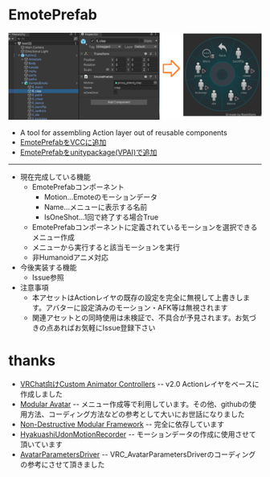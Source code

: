 # EmotePrefab
![sample](/.github/Img/sample.png)
- A tool for assembling Action layer out of reusable components
- [EmotePrefabをVCCに追加](https://pandrabox.github.io/vpm/)
- [EmotePrefabをunitypackage(VPAI)で追加](https://api.anatawa12.com/create-vpai/?name=EmotePrefab-installer.unitypackage&repo=https://pandrabox.github.io/vpm/index.json&package=com.github.pandrabox.emoteprefab&version=>=1.1.0)
---
- 現在完成している機能
    - EmotePrefabコンポーネント
        - Motion…Emoteのモーションデータ
        - Name…メニューに表示する名前
        - IsOneShot…1回で終了する場合True
    - EmotePrefabコンポーネントに定義されているモーションを選択できるメニュー作成
    - メニューから実行すると該当モーションを実行
    - 非Humanoidアニメ対応
- 今後実装する機能
    - Issue参照
- 注意事項
    - 本アセットはActionレイヤの既存の設定を完全に無視して上書きします。アバターに設定済みのモーション・AFK等は無視されます
    - 関連アセットとの同時使用は未検証で、不具合が予見されます。お気づきの点あればお気軽にIssue登録下さい

# thanks
- [VRChat向けCustom Animator Controllers](https://booth.pm/ja/items/4424448)
-- v2.0 Actionレイヤをベースに作成しました
- [Modular Avatar](https://github.com/bdunderscore/modular-avatar)
-- メニュー作成等で利用しています。その他、githubの使用方法、コーディング方法などの参考として大いにお世話になりました
- [Non-Destructive Modular Framework](https://github.com/bdunderscore/ndmf)
-- 完全に依存しています
- [HyakuashiUdonMotionRecorder](https://github.com/mukaderabbit/mukaderabbit-HyakuashiUdonMotionRecorder-HUMR-)
-- モーションデータの作成に使用させて頂いています
- [AvatarParametersDriver](https://github.com/Narazaka/AvatarParametersDriver)
-- VRC_AvatarParametersDriverのコーディングの参考にさせて頂きました